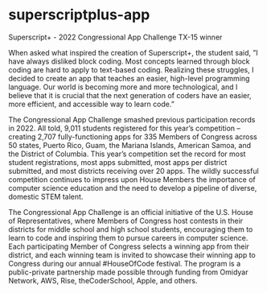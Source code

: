 # superscriptplus-app

Superscript+ - 2022 Congressional App Challenge TX-15 winner

When asked what inspired the creation of Superscript+, the student said, ”I have always disliked block coding. Most concepts learned through block coding are hard to apply to text-based coding. Realizing these struggles, I decided to create an app that teaches an easier, high-level programming language. Our world is becoming more and more technological, and I believe that it is crucial that the next generation of coders have an easier, more efficient, and accessible way to learn code.”

The Congressional App Challenge smashed previous participation records in 2022. All told, 9,011 students registered for this year’s competition – creating 2,707 fully-functioning apps for 335 Members of Congress across 50 states, Puerto Rico, Guam, the Mariana Islands, American Samoa, and the District of Columbia. This year’s competition set the record for most student registrations, most apps submitted, most apps per district submitted, and most districts receiving over 20 apps. The wildly successful competition continues to impress upon House Members the importance of computer science education and the need to develop a pipeline of diverse, domestic STEM talent.


The Congressional App Challenge is an official initiative of the U.S. House of Representatives, where Members of Congress host contests in their districts for middle school and high school students, encouraging them to learn to code and inspiring them to pursue careers in computer science. Each participating Member of Congress selects a winning app from their district, and each winning team is invited to showcase their winning app to Congress during our annual #HouseOfCode festival. The program is a public-private partnership made possible through funding from Omidyar Network, AWS, Rise, theCoderSchool, Apple, and others.
